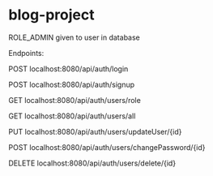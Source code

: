 # blog-project

ROLE_ADMIN given to user in database


Endpoints:

POST localhost:8080/api/auth/login

POST localhost:8080/api/auth/signup

GET  localhost:8080/api/auth/users/role

GET  localhost:8080/api/auth/users/all

PUT  localhost:8080/api/auth/users/updateUser/{id}

POST localhost:8080/api/auth/users/changePassword/{id}

DELETE localhost:8080/api/auth/users/delete/{id}
